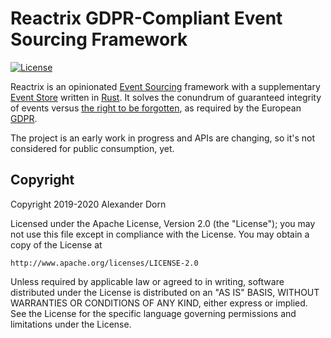 # Reactrix GDPR-Compliant Event Sourcing Framework

[![License](https://img.shields.io/crates/l/reactrix)](https://www.apache.org/licenses/LICENSE-2.0)

Reactrix is an opinionated [Event Sourcing] framework with a supplementary
[Event Store] written in [Rust]. It solves the conundrum of guaranteed integrity
of events versus [the right to be forgotten], as required by the European [GDPR].

The project is an early work in progress and APIs are changing, so it's not
considered for public consumption, yet.

[Event Sourcing]: https://docs.microsoft.com/en-us/azure/architecture/patterns/event-sourcing
[Event Store]: https://en.wikipedia.org/wiki/Event_store
[Rust]: https://www.rust-lang.org/
[the right to be forgotten]: https://en.wikipedia.org/wiki/Right_to_be_forgotten
[GDPR]: https://en.wikipedia.org/wiki/General_Data_Protection_Regulation

## Copyright

Copyright 2019-2020 Alexander Dorn

Licensed under the Apache License, Version 2.0 (the "License");
you may not use this file except in compliance with the License.
You may obtain a copy of the License at

    http://www.apache.org/licenses/LICENSE-2.0

Unless required by applicable law or agreed to in writing, software
distributed under the License is distributed on an "AS IS" BASIS,
WITHOUT WARRANTIES OR CONDITIONS OF ANY KIND, either express or implied.
See the License for the specific language governing permissions and
limitations under the License.
